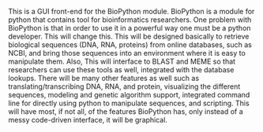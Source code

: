 This is a GUI front-end for the BioPython module. BioPython is a module for python that contains tool for bioinformatics researchers. One problem with BioPython is that in order to use it in a powerful way one must be a python developer. This will change this. This will be designed basically to retrieve biological sequences (DNA, RNA, proteins) from online databases, such as NCBI, and bring those sequences into an environment where it is easy to manipulate them. Also, This will interface to BLAST and MEME so that researchers can use these tools as well, integrated with the database lookups. There will be many other features as well such as translating/transcribing DNA, RNA, and protein, visualizing the different sequences, modeling and genetic algorithm support, integrated command line for directly using python to manipulate sequences, and scripting. This will have most, if not all, of the features BioPython has, only instead of a messy code-driven interface, it will be graphical.